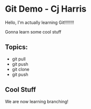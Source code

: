 # Git Demo - Cj Harris 

Hello, I'm actually learning Git!!!!!!!!

Gonna learn some cool stuff

## Topics:
- git pull
- git push
- git clone
- git push

## Cool Stuff
We are now learning branching!